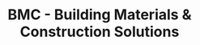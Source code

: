 ---
title: "BMC - Building Materials & Construction Solutions"
url: /cedar-park/bmc-building-materials-und-construction-solutions/
shop: Baumarkt
---